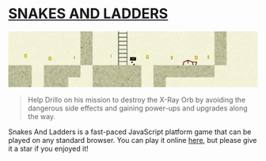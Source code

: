 # [SNAKES AND LADDERS](https://joachimford.uk/snakes-and-ladders/)

![](https://github.com/Hope41/snakes-and-ladders/blob/main/image.png?raw=true)

> Help Drillo on his mission to destroy the X-Ray Orb by avoiding the dangerous side effects and gaining power-ups and upgrades along the way.

Snakes And Ladders is a fast-paced JavaScript platform game that can be played on any standard browser. You can play it online [here](https://joachimford.uk/snakes-and-ladders/), but please give it a star if you enjoyed it!

